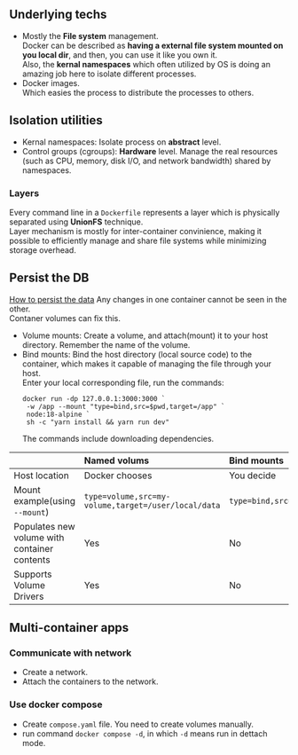 ## Underlying techs
- Mostly the **File system** management.  
Docker can be described as **having a external file system mounted on you local dir**, and then, you can use it like you own it.  
Also, the **kernal namespaces** which often utilized by OS is doing an amazing job here to isolate different processes.
- Docker images.  
Which easies the process to distribute the processes to others.

## Isolation utilities
- Kernal namespaces: Isolate process on **abstract** level.
- Control groups (cgroups): **Hardware** level. Manage the real resources (such as CPU, memory, disk I/O, and network bandwidth) shared by namespaces.

### Layers
Every command line in a `Dockerfile` represents a layer which is physically separated using **UnionFS** technique.  
Layer mechanism is mostly for inter-container convinience, making it possible to efficiently manage and share file systems while minimizing storage overhead.

## Persist the DB
[How to persist the data](https://docs.docker.com/get-started/05_persisting_data/)
Any changes in one container cannot be seen in the other.  
Contaner volumes can fix this.  
- Volume mounts: Create a volume, and attach(mount) it to your host directory. Remember the name of the volume.
- Bind mounts: Bind the host directory (local source code) to the container, which makes it capable of managing the file through your host.  
   Enter your local corresponding file, run the commands:
   ```
   docker run -dp 127.0.0.1:3000:3000 `
    -w /app --mount "type=bind,src=$pwd,target=/app" `
    node:18-alpine `
    sh -c "yarn install && yarn run dev"
   ```
   The commands include downloading dependencies.

| | Named volums | Bind mounts|
:--|:--|:--
Host location | Docker chooses | You decide
Mount example(using `--mount`) | `type=volume,src=my-volume,target=/user/local/data` | `type=bind,src=/path/to/data,taget=/usr/local/data`|
Populates new volume with container contents| Yes | No
Supports Volume Drivers | Yes | No

## Multi-container apps
### Communicate with network
- Create a network.
- Attach the containers to the network.

### Use docker compose
- Create `compose.yaml` file.
   You need to create volumes manually.
- run command `docker compose -d`, in which `-d` means run in dettach mode.